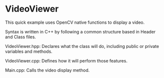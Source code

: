 # VideoViewer
This quick example uses OpenCV native functions to display a video.

Syntax is written in C++ by following a common structure based in Header and Class files.

VideoViewer.hpp: Declares what the class will do, including public or private variables and methods.

VideoViewer.cpp: Defines how it will perform those features.

Main.cpp: Calls the video display method.
